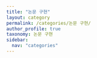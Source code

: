 ```yaml
---
title: "논문 구현"
layout: category
permalink: /categories/논문 구현/
author_profile: true
taxonomy: 논문 구현
sidebar:
  nav: "categories"
---
```

